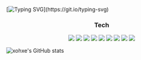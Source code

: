  [![Typing SVG](https://readme-typing-svg.demolab.com?font=Noto+Sans+Korean&duration=4000&pause=1000&color=000000&vCenter=true&multiline=true&width=435&lines=%EC%95%88%EB%85%95%ED%95%98%EC%84%B8%EC%9A%94;%EA%B0%9C%EB%B0%9C%EC%9E%90+%EA%B9%80%EC%86%8C%ED%98%9C%EC%9E%85%EB%8B%88%EB%8B%A4.)](https://git.io/typing-svg)
<h3 align="center">Tech</h3>
<p align="center">
  <img src="https://img.shields.io/badge/Javascript-ffb13b?style=flat-square&logo=javascript&logoColor=white"/>
  <img src="https://img.shields.io/badge/typescript-3178C6?style=flat-square&logo=typescript&logoColor=white"/>
  <img src="https://img.shields.io/badge/React-61DAFB?style=flat-square&logo=React&logoColor=white"/>  
  <img src="https://img.shields.io/badge/Express-000000?style=flat-square&logo=Express&logoColor=white"/> 
  <img src="https://img.shields.io/badge/node.js-339933?style=flat-square&logo=nodedotjs&logoColor=white"/>  
  <img src="https://img.shields.io/badge/css3-1572B6?style=flat-square&logo=css3&logoColor=white"/> 
  <img src="https://img.shields.io/badge/sass-CC6699?style=flat-square&logo=sass&logoColor=white"/>
  <img src="https://img.shields.io/badge/tailwindcss-06B6D4?style=flat-square&logo=tailwindcss&logoColor=white"/>
  <img src="https://img.shields.io/badge/django-092E20?style=flat-square&logo=django&logoColor=white"/>
</p>

 
![xohxe's GitHub stats](https://github-readme-stats.vercel.app/api?username=xohxe&hide=contribs,prs&show_icons=true&theme=dracula)
